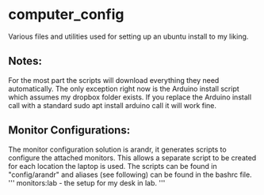 # computer_config
Various files and utilities used for setting up an ubuntu install to my liking.

## Notes:
For the most part the scripts will download everything they need automatically.
The only exception right now is the Arduino install script which assumes my
dropbox folder exists. If you replace the Arduino install call with a standard
sudo apt install arduino call it will work fine. 


## Monitor Configurations:
The monitor configuration solution is arandr, it generates scripts to configure
the attached monitors. This allows a separate script to be created for each 
location the laptop is used. The scripts can be found in "config/arandr" and
aliases (see following) can be found in the bashrc file. 
'''
    monitors:lab - the setup for my desk in lab. 
'''
